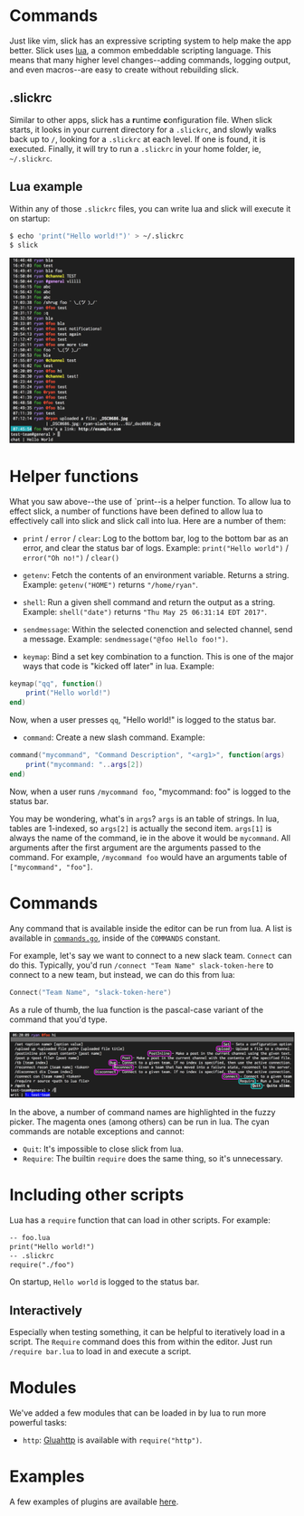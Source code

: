 # Commands

Just like vim, slick has an expressive scripting system to help make the app better. Slick uses
[lua](www.lua.org), a common embeddable scripting language. This means that many higher level
changes--adding commands, logging output, and even macros--are easy to create without rebuilding
slick.

## .slickrc
Similar to other apps, slick has a **r**untime **c**onfiguration file. When slick starts, it looks in
your current directory for a `.slickrc`, and slowly walks back up to `/`, looking for a `.slickrc`
at each level. If one is found, it is executed. Finally, it will try to run a `.slickrc` in your
home folder, ie, `~/.slickrc`.

## Lua example
Within any of those `.slickrc` files, you can write lua and slick will execute it on startup:

```bash
$ echo 'print("Hello world!")' > ~/.slickrc
$ slick
```

![Lua Example](gifs/LuaExample.png)

# Helper functions

What you saw above--the use of `print--is a helper function. To allow lua to effect slick, a number
of functions have been defined to allow lua to effectively call into slick and slick call into lua.
Here are a number of them:

- `print` / `error` / `clear`: Log to the bottom bar, log to the bottom bar as an error, and clear
  the status bar of logs. Example: `print("Hello world")` / `error("Oh no!")` / `clear()`
- `getenv`: Fetch the contents of an environment variable. Returns a string. Example:
  `getenv("HOME")` returns `"/home/ryan"`.
- `shell`: Run a given shell command and return the output as a string. Example: `shell("date")`
  returns `"Thu May 25 06:31:14 EDT 2017"`.
- `sendmessage`: Within the selected conenction and selected channel, send a message. Example:
  `sendmessage("@foo Hello foo!")`.

- `keymap`: Bind a set key combination to a function. This is one of the major ways that code is
  "kicked off later" in lua. Example:
```lua
keymap("qq", function()
	print("Hello world!")
end)
```

Now, when a user presses `qq`, "Hello world!" is logged to the status bar.

- `command`: Create a new slash command. Example:
```lua
command("mycommand", "Command Description", "<arg1>", function(args)
	print("mycommand: "..args[2])
end)
```

Now, when a user runs `/mycommand foo`, "mycommand: foo" is logged to the status bar.

You may be wondering, what's in `args`? `args` is an table of strings. In lua, tables are 1-indexed,
so `args[2]` is actually the second item. `args[1]` is always the name of the command, ie in the
above it would be `mycommand`. All arguments after the first argument are the arguments passed to
the command. For example, `/mycommand foo` would have an arguments table of `["mycommand", "foo"]`.

# Commands
Any command that is available inside the editor can be run from lua. A list is available in
[`commands.go`](https://github.com/1egoman/slick/blob/master/commands.go), inside of the `COMMANDS`
constant.

For example, let's say we want to connect to a new slack team. `Connect` can do this. Typically,
you'd run `/connect "Team Name" slack-token-here` to connect to a new team, but instead, we can do
this from lua:

```lua
Connect("Team Name", "slack-token-here")
```

As a rule of thumb, the lua function is the pascal-case variant of the command that you'd type.

![LuaCommandNames.png](gifs/LuaCommandNames.png)

In the above, a number of command names are highlighted in the fuzzy picker. The magenta ones (among
others) can be run in lua. The cyan commands are notable exceptions and cannot:
- `Quit`: It's impossible to close slick from lua.
- `Require`: The builtin `require` does the same thing, so it's unnecessary.

# Including other scripts
Lua has a `require` function that can load in other scripts. For example:
```
-- foo.lua
print("Hello world!")
-- .slickrc
require("./foo")
```

On startup, `Hello world` is logged to the status bar.

## Interactively
Especially when testing something, it can be helpful to iteratively load in a script. The `Require`
command does this from within the editor. Just run `/require bar.lua` to load in and execute a
script.

# Modules
We've added a few modules that can be loaded in by lua to run more powerful tasks:

- `http`: [Gluahttp](https://github.com/cjoudrey/gluahttp) is available with `require("http")`.

# Examples
A few examples of plugins are available [here](../examples).

